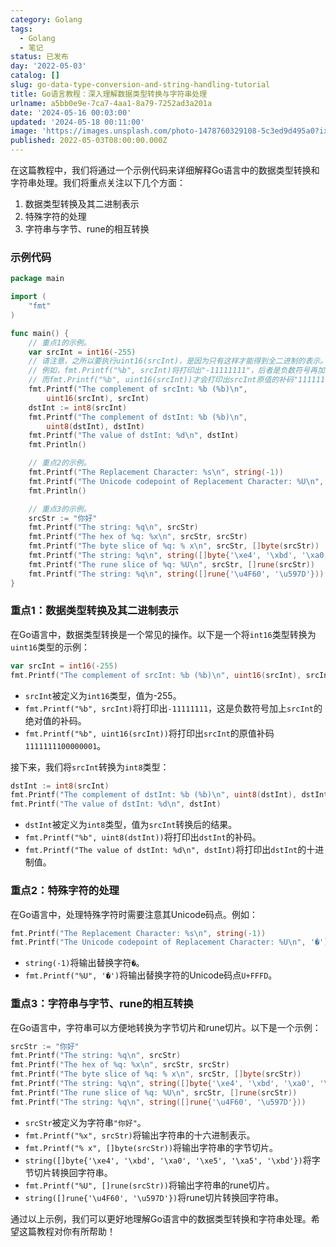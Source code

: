 ```yaml
---
category: Golang
tags:
  - Golang
  - 笔记
status: 已发布
day: '2022-05-03'
catalog: []
slug: go-data-type-conversion-and-string-handling-tutorial
title: Go语言教程：深入理解数据类型转换与字符串处理
urlname: a5bb0e9e-7ca7-4aa1-8a79-7252ad3a201a
date: '2024-05-16 00:03:00'
updated: '2024-05-18 00:11:00'
image: 'https://images.unsplash.com/photo-1478760329108-5c3ed9d495a0?ixlib=rb-4.0.3&q=85&fm=jpg&crop=entropy&cs=srgb'
published: 2022-05-03T08:00:00.000Z
---
```


在这篇教程中，我们将通过一个示例代码来详细解释Go语言中的数据类型转换和字符串处理。我们将重点关注以下几个方面：

1. 数据类型转换及其二进制表示
2. 特殊字符的处理
3. 字符串与字节、rune的相互转换

### 示例代码

```go
package main

import (
	"fmt"
)

func main() {
	// 重点1的示例。
	var srcInt = int16(-255)
	// 请注意，之所以要执行uint16(srcInt)，是因为只有这样才能得到全二进制的表示。
	// 例如，fmt.Printf("%b", srcInt)将打印出"-11111111"，后者是负数符号再加上srcInt的绝对值的补码。
	// 而fmt.Printf("%b", uint16(srcInt))才会打印出srcInt原值的补码"1111111100000001"。
	fmt.Printf("The complement of srcInt: %b (%b)\n",
		uint16(srcInt), srcInt)
	dstInt := int8(srcInt)
	fmt.Printf("The complement of dstInt: %b (%b)\n",
		uint8(dstInt), dstInt)
	fmt.Printf("The value of dstInt: %d\n", dstInt)
	fmt.Println()

	// 重点2的示例。
	fmt.Printf("The Replacement Character: %s\n", string(-1))
	fmt.Printf("The Unicode codepoint of Replacement Character: %U\n", '�')
	fmt.Println()

	// 重点3的示例。
	srcStr := "你好"
	fmt.Printf("The string: %q\n", srcStr)
	fmt.Printf("The hex of %q: %x\n", srcStr, srcStr)
	fmt.Printf("The byte slice of %q: % x\n", srcStr, []byte(srcStr))
	fmt.Printf("The string: %q\n", string([]byte{'\xe4', '\xbd', '\xa0', '\xe5', '\xa5', '\xbd'}))
	fmt.Printf("The rune slice of %q: %U\n", srcStr, []rune(srcStr))
	fmt.Printf("The string: %q\n", string([]rune{'\u4F60', '\u597D'}))
}
```

### 重点1：数据类型转换及其二进制表示

在Go语言中，数据类型转换是一个常见的操作。以下是一个将`int16`类型转换为`uint16`类型的示例：

```go
var srcInt = int16(-255)
fmt.Printf("The complement of srcInt: %b (%b)\n", uint16(srcInt), srcInt)
```

- `srcInt`被定义为`int16`类型，值为-255。
- `fmt.Printf("%b", srcInt)`将打印出`-11111111`，这是负数符号加上`srcInt`的绝对值的补码。
- `fmt.Printf("%b", uint16(srcInt))`将打印出`srcInt`的原值补码`1111111100000001`。

接下来，我们将`srcInt`转换为`int8`类型：

```go
dstInt := int8(srcInt)
fmt.Printf("The complement of dstInt: %b (%b)\n", uint8(dstInt), dstInt)
fmt.Printf("The value of dstInt: %d\n", dstInt)
```

- `dstInt`被定义为`int8`类型，值为`srcInt`转换后的结果。
- `fmt.Printf("%b", uint8(dstInt))`将打印出`dstInt`的补码。
- `fmt.Printf("The value of dstInt: %d\n", dstInt)`将打印出`dstInt`的十进制值。

### 重点2：特殊字符的处理

在Go语言中，处理特殊字符时需要注意其Unicode码点。例如：

```go
fmt.Printf("The Replacement Character: %s\n", string(-1))
fmt.Printf("The Unicode codepoint of Replacement Character: %U\n", '�')
```

- `string(-1)`将输出替换字符`�`。
- `fmt.Printf("%U", '�')`将输出替换字符的Unicode码点`U+FFFD`。

### 重点3：字符串与字节、rune的相互转换

在Go语言中，字符串可以方便地转换为字节切片和rune切片。以下是一个示例：

```go
srcStr := "你好"
fmt.Printf("The string: %q\n", srcStr)
fmt.Printf("The hex of %q: %x\n", srcStr, srcStr)
fmt.Printf("The byte slice of %q: % x\n", srcStr, []byte(srcStr))
fmt.Printf("The string: %q\n", string([]byte{'\xe4', '\xbd', '\xa0', '\xe5', '\xa5', '\xbd'}))
fmt.Printf("The rune slice of %q: %U\n", srcStr, []rune(srcStr))
fmt.Printf("The string: %q\n", string([]rune{'\u4F60', '\u597D'}))
```

- `srcStr`被定义为字符串`"你好"`。
- `fmt.Printf("%x", srcStr)`将输出字符串的十六进制表示。
- `fmt.Printf("% x", []byte(srcStr))`将输出字符串的字节切片。
- `string([]byte{'\xe4', '\xbd', '\xa0', '\xe5', '\xa5', '\xbd'})`将字节切片转换回字符串。
- `fmt.Printf("%U", []rune(srcStr))`将输出字符串的rune切片。
- `string([]rune{'\u4F60', '\u597D'})`将rune切片转换回字符串。

通过以上示例，我们可以更好地理解Go语言中的数据类型转换和字符串处理。希望这篇教程对你有所帮助！

